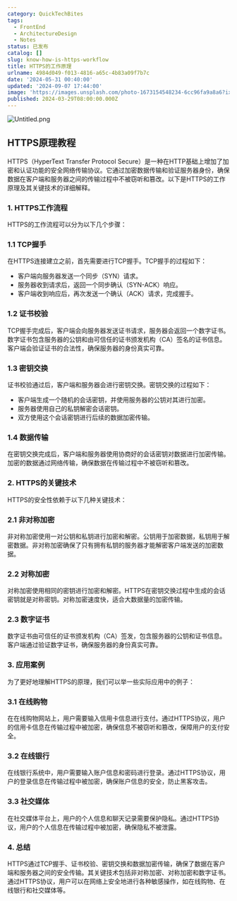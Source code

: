 ```yaml
---
category: QuickTechBites
tags:
  - FrontEnd
  - ArchitectureDesign
  - Notes
status: 已发布
catalog: []
slug: know-how-is-https-workflow
title: HTTPS的工作原理
urlname: 4984d049-f013-4816-a65c-4b83a09f7b7c
date: '2024-05-31 00:40:00'
updated: '2024-09-07 17:44:00'
image: 'https://images.unsplash.com/photo-1673154548234-6cc96fa9a8a6?ixlib=rb-4.0.3&q=85&fm=jpg&crop=entropy&cs=srgb'
published: 2024-03-29T08:00:00.000Z
---
```


![Untitled.png](https://prod-files-secure.s3.us-west-2.amazonaws.com/5d24fe63-e567-4804-86f9-9fdc62e13082/2950c759-0255-4c0a-becc-122aae8c82c0/Untitled.png?X-Amz-Algorithm=AWS4-HMAC-SHA256&X-Amz-Content-Sha256=UNSIGNED-PAYLOAD&X-Amz-Credential=ASIAZI2LB466W26BDAR6%2F20250310%2Fus-west-2%2Fs3%2Faws4_request&X-Amz-Date=20250310T213317Z&X-Amz-Expires=3600&X-Amz-Security-Token=IQoJb3JpZ2luX2VjEE0aCXVzLXdlc3QtMiJHMEUCID8%2BdvIXlElVmQ7W8oyPhYARv%2FcrvhIdcq3GCpAmrI0DAiEAs%2F5zC5%2BhOxjBOIECr%2FvDCi8TJ2tH9MIlTgrsrlluzKoqiAQIlv%2F%2F%2F%2F%2F%2F%2F%2F%2F%2FARAAGgw2Mzc0MjMxODM4MDUiDGRcJI1UcRxW2cZQCyrcA4hdqcVvwUlXum2q5qng2leWtbZ8Rj4Vrf4CznhkyhMbfMMNLmGesCo0ovbTVqIEPT42Nm%2B83lrWON0MoCUJ8askyv4vpznrGFTTTRceW18xzoFcHkDPJnFbwszL4RwcrTEYwEXv0umKQX6BseiWX6g47aV7kBjTK9fZRZNpISxSQCCGrrvQwyGX%2BwVHKt2ee63mZQ9Nw3mDuf7Cr%2BqaWIrwvuwfkUdZS9Tla0ZbdEDcqBZIdyWnx8ptpeXrruJAs8NStK74A7clE0NCMrBptDWgbkWcI0OwXG%2F2D0kHeW3CZp4tPPzg89HAHKXWWIQWApCnQmjCoSWxkvImGyL8i8wV51nuFTztN%2BLELObB2ZP6NSChCRKQuqVmf%2BaYX9CFJOCpGazpoRKEH7bw4kISUAdpkfq7syAiiNie24P%2BnFr2atyYrhMJ1pjJ4vZ1%2BrEIHwFfSy9W%2BPkJ7%2BkN8zfIj619y8zp1ncIl1cUJ4a8mIMQWz2Sd1Jj1I5jF2cNGw36aqtVKyuImcCML%2Buv82NGX1MZfNSBe6qcNmxKrFpJN%2BGCzUfVqHpDy4djzOReb9%2BR3lz4V8YH8fitOCPdSOrkY%2FWP7vfqwCg23kJvdnN0WKXHRPRVZVJy4%2FZXcDYmMPmqvb4GOqUBZYJ1QuN2kXhzppB233V9%2FzcTpbZhnI4tKHkkhWiQFzQn4ynHSS2VKuGcmKJXpwCLkLgCe%2B7tWMUIYnafIW03rAOLT9FDAL2P1F36YpS2rHL4gmTsUzWzgzalqzMMmy9v12YYURpanYGQoirjAnPfb1RlExlusmJUP804EVouTBJKOj0Pm8U2f6NbBWkcsrTyu5N06KA0TW5BKszV9arUES78R9co&X-Amz-Signature=cb7f2192957deb197fb839dbd9e69c567d9a2b8abb7e309450e78d7194f217c2&X-Amz-SignedHeaders=host&x-id=GetObject)


## HTTPS原理教程


HTTPS（HyperText Transfer Protocol Secure）是一种在HTTP基础上增加了加密和认证功能的安全网络传输协议。它通过加密数据传输和验证服务器身份，确保数据在客户端和服务器之间的传输过程中不被窃听和篡改。以下是HTTPS的工作原理及其关键技术的详细解释。


### 1. HTTPS工作流程


HTTPS的工作流程可以分为以下几个步骤：


### 1.1 TCP握手


在HTTPS连接建立之前，首先需要进行TCP握手。TCP握手的过程如下：

- 客户端向服务器发送一个同步（SYN）请求。
- 服务器收到请求后，返回一个同步确认（SYN-ACK）响应。
- 客户端收到响应后，再次发送一个确认（ACK）请求，完成握手。

### 1.2 证书校验


TCP握手完成后，客户端会向服务器发送证书请求，服务器会返回一个数字证书。数字证书包含服务器的公钥和由可信任的证书颁发机构（CA）签名的证书信息。客户端会验证证书的合法性，确保服务器的身份真实可靠。


### 1.3 密钥交换


证书校验通过后，客户端和服务器会进行密钥交换。密钥交换的过程如下：

- 客户端生成一个随机的会话密钥，并使用服务器的公钥对其进行加密。
- 服务器使用自己的私钥解密会话密钥。
- 双方使用这个会话密钥进行后续的数据加密传输。

### 1.4 数据传输


在密钥交换完成后，客户端和服务器使用协商好的会话密钥对数据进行加密传输。加密的数据通过网络传输，确保数据在传输过程中不被窃听和篡改。


### 2. HTTPS的关键技术


HTTPS的安全性依赖于以下几种关键技术：


### 2.1 非对称加密


非对称加密使用一对公钥和私钥进行加密和解密。公钥用于加密数据，私钥用于解密数据。非对称加密确保了只有拥有私钥的服务器才能解密客户端发送的加密数据。


### 2.2 对称加密


对称加密使用相同的密钥进行加密和解密。HTTPS在密钥交换过程中生成的会话密钥就是对称密钥。对称加密速度快，适合大数据量的加密传输。


### 2.3 数字证书


数字证书由可信任的证书颁发机构（CA）签发，包含服务器的公钥和证书信息。客户端通过验证数字证书，确保服务器的身份真实可靠。


### 3. 应用案例


为了更好地理解HTTPS的原理，我们可以举一些实际应用中的例子：


### 3.1 在线购物


在在线购物网站上，用户需要输入信用卡信息进行支付。通过HTTPS协议，用户的信用卡信息在传输过程中被加密，确保信息不被窃听和篡改，保障用户的支付安全。


### 3.2 在线银行


在线银行系统中，用户需要输入账户信息和密码进行登录。通过HTTPS协议，用户的登录信息在传输过程中被加密，确保账户信息的安全，防止黑客攻击。


### 3.3 社交媒体


在社交媒体平台上，用户的个人信息和聊天记录需要保护隐私。通过HTTPS协议，用户的个人信息在传输过程中被加密，确保隐私不被泄露。


### 4. 总结


HTTPS通过TCP握手、证书校验、密钥交换和数据加密传输，确保了数据在客户端和服务器之间的安全传输。其关键技术包括非对称加密、对称加密和数字证书。通过HTTPS协议，用户可以在网络上安全地进行各种敏感操作，如在线购物、在线银行和社交媒体等。

